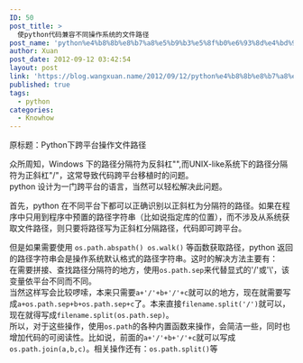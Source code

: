 ```yaml
---
ID: 50
post_title: >
  使python代码兼容不同操作系统的文件路径
post_name: 'python%e4%b8%8b%e8%b7%a8%e5%b9%b3%e5%8f%b0%e6%93%8d%e4%bd%9c%e6%96%87%e4%bb%b6%e8%b7%af%e5%be%84'
author: Xuan
post_date: 2012-09-12 03:42:54
layout: post
link: 'https://blog.wangxuan.name/2012/09/12/python%e4%b8%8b%e8%b7%a8%e5%b9%b3%e5%8f%b0%e6%93%8d%e4%bd%9c%e6%96%87%e4%bb%b6%e8%b7%af%e5%be%84/'
published: true
tags:
  - python
categories:
  - Knowhow
---
```

原标题：Python下跨平台操作文件路径

众所周知，Windows 下的路径分隔符为反斜杠"\",而UNIX-like系统下的路径分隔符为正斜杠"/"，这常导致代码跨平台移植时的问题。  
python 设计为一门跨平台的语言，当然可以轻松解决此问题。

首先，python 在不同平台下都可以正确识别以正斜杠为分隔符的路径。如果在程序中只用到程序中预置的路径字符串（比如说指定库的位置），而不涉及从系统获取文件路径，则只要将路径写为正斜杠分隔路径，代码即可跨平台。

但是如果需要使用 `os.path.abspath() os.walk()` 等函数获取路径，python 返回的路径字符串会是操作系统默认格式的路径字符串。这时的解决方法主要有：  
在需要拼接、查找路径分隔符的地方，使用`os.path.sep`来代替显式的'/'或'\\'，该变量依平台不同而不同。  
当然这样写会比较啰嗦，本来只需要`a+'/'+b+'/'+c`就可以的地方，现在就需要写成`a+os.path.sep+b+os.path.sep+c`了。本来直接`filename.split('/')`就可以，现在就得写成`filename.split(os.path.sep)`。  
所以，对于这些操作，使用`os.path`的各种内置函数来操作，会简洁一些，同时也增加代码的可阅读性。比如说，前面的`a+'/'+b+'/'+c`就可以写成`os.path.join(a,b,c)`。相关操作还有：`os.path.split()`等
